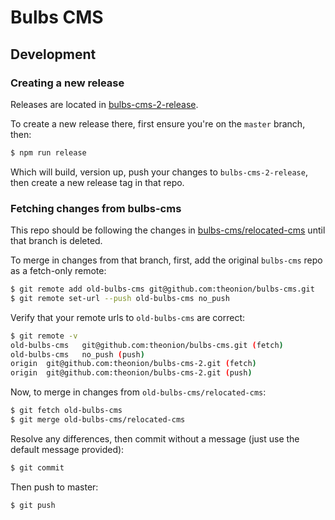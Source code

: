 # Bulbs CMS

## Development

### Creating a new release
Releases are located in [bulbs-cms-2-release](https://github.com/theonion/bulbs-cms-2-release).

To create a new release there, first ensure you're on the ```master``` branch, then:
```bash
$ npm run release
```

Which will build, version up, push your changes to ```bulbs-cms-2-release```, then
create a new release tag in that repo.

### Fetching changes from bulbs-cms
This repo should be following the changes in [bulbs-cms/relocated-cms](https://github.com/theonion/bulbs-cms/tree/relocated-cms) until that branch is deleted.

To merge in changes from that branch, first, add the original ```bulbs-cms``` repo as a fetch-only remote:
```bash
$ git remote add old-bulbs-cms git@github.com:theonion/bulbs-cms.git
$ git remote set-url --push old-bulbs-cms no_push
```

Verify that your remote urls to ```old-bulbs-cms``` are correct:
```bash
$ git remote -v
old-bulbs-cms	git@github.com:theonion/bulbs-cms.git (fetch)
old-bulbs-cms	no_push (push)
origin	git@github.com:theonion/bulbs-cms-2.git (fetch)
origin	git@github.com:theonion/bulbs-cms-2.git (push)
```

Now, to merge in changes from ```old-bulbs-cms/relocated-cms```:
```bash
$ git fetch old-bulbs-cms
$ git merge old-bulbs-cms/relocated-cms
```

Resolve any differences, then commit without a message (just use the default message provided):
```bash
$ git commit
```

Then push to master:
```bash
$ git push
```
